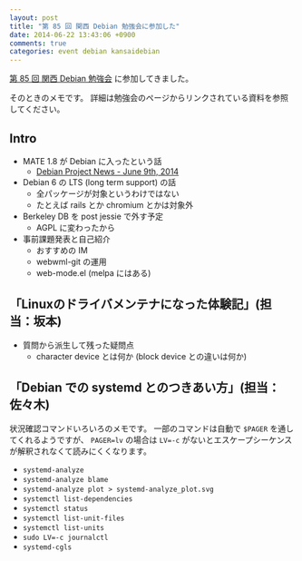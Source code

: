 ```yaml
---
layout: post
title: "第 85 回 関西 Debian 勉強会に参加した"
date: 2014-06-22 13:43:06 +0900
comments: true
categories: event debian kansaidebian
---
```

[第 85 回 関西 Debian 勉強会](https://wiki.debian.org/KansaiDebianMeeting/20140622 "第 85 回 関西 Debian 勉強会")
に参加してきました。

そのときのメモです。
詳細は勉強会のページからリンクされている資料を参照してください。

<!--more-->

## Intro

- MATE 1.8 が Debian に入ったという話
  - [Debian Project News - June 9th, 2014](https://www.debian.org/News/weekly/2014/10/ "Debian Project News - June 9th, 2014")
- Debian 6 の LTS (long term support) の話
  - 全パッケージが対象というわけではない
  - たとえば rails とか chromium とかは対象外
- Berkeley DB を post jessie で外す予定
  - AGPL に変わったから
- 事前課題発表と自己紹介
  - おすすめの IM
  - webwml-git の運用
  - web-mode.el (melpa にはある)

## 「Linuxのドライバメンテナになった体験記」(担当：坂本)

- 質問から派生して残った疑問点
  - character device とは何か (block device との違いは何か)

## 「Debian での systemd とのつきあい方」(担当：佐々木)

状況確認コマンドいろいろのメモです。
一部のコマンドは自動で `$PAGER` を通してくれるようですが、
`PAGER=lv` の場合は `LV=-c` がないとエスケープシーケンスが解釈されなくて読みにくくなります。

- `systemd-analyze`
- `systemd-analyze blame`
- `systemd-analyze plot > systemd-analyze_plot.svg`
- `systemctl list-dependencies`
- `systemctl status`
- `systemctl list-unit-files`
- `systemctl list-units`
- `sudo LV=-c journalctl`
- `systemd-cgls`
